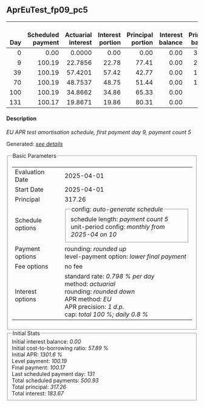 <h2>AprEuTest_fp09_pc5</h2>
<table>
    <thead style="vertical-align: bottom;">
        <th style="text-align: right;">Day</th>
        <th style="text-align: right;">Scheduled payment</th>
        <th style="text-align: right;">Actuarial interest</th>
        <th style="text-align: right;">Interest portion</th>
        <th style="text-align: right;">Principal portion</th>
        <th style="text-align: right;">Interest balance</th>
        <th style="text-align: right;">Principal balance</th>
        <th style="text-align: right;">Total actuarial interest</th>
        <th style="text-align: right;">Total interest</th>
        <th style="text-align: right;">Total principal</th>
    </thead>
    <tr style="text-align: right;">
        <td class="ci00">0</td>
        <td class="ci01" style="white-space: nowrap;">0.00</td>
        <td class="ci02">0.0000</td>
        <td class="ci03">0.00</td>
        <td class="ci04">0.00</td>
        <td class="ci05">0.00</td>
        <td class="ci06">317.26</td>
        <td class="ci07">0.0000</td>
        <td class="ci08">0.00</td>
        <td class="ci09">0.00</td>
    </tr>
    <tr style="text-align: right;">
        <td class="ci00">9</td>
        <td class="ci01" style="white-space: nowrap;">100.19</td>
        <td class="ci02">22.7856</td>
        <td class="ci03">22.78</td>
        <td class="ci04">77.41</td>
        <td class="ci05">0.00</td>
        <td class="ci06">239.85</td>
        <td class="ci07">22.7856</td>
        <td class="ci08">22.78</td>
        <td class="ci09">77.41</td>
    </tr>
    <tr style="text-align: right;">
        <td class="ci00">39</td>
        <td class="ci01" style="white-space: nowrap;">100.19</td>
        <td class="ci02">57.4201</td>
        <td class="ci03">57.42</td>
        <td class="ci04">42.77</td>
        <td class="ci05">0.00</td>
        <td class="ci06">197.08</td>
        <td class="ci07">80.2057</td>
        <td class="ci08">80.20</td>
        <td class="ci09">120.18</td>
    </tr>
    <tr style="text-align: right;">
        <td class="ci00">70</td>
        <td class="ci01" style="white-space: nowrap;">100.19</td>
        <td class="ci02">48.7537</td>
        <td class="ci03">48.75</td>
        <td class="ci04">51.44</td>
        <td class="ci05">0.00</td>
        <td class="ci06">145.64</td>
        <td class="ci07">128.9594</td>
        <td class="ci08">128.95</td>
        <td class="ci09">171.62</td>
    </tr>
    <tr style="text-align: right;">
        <td class="ci00">100</td>
        <td class="ci01" style="white-space: nowrap;">100.19</td>
        <td class="ci02">34.8662</td>
        <td class="ci03">34.86</td>
        <td class="ci04">65.33</td>
        <td class="ci05">0.00</td>
        <td class="ci06">80.31</td>
        <td class="ci07">163.8256</td>
        <td class="ci08">163.81</td>
        <td class="ci09">236.95</td>
    </tr>
    <tr style="text-align: right;">
        <td class="ci00">131</td>
        <td class="ci01" style="white-space: nowrap;">100.17</td>
        <td class="ci02">19.8671</td>
        <td class="ci03">19.86</td>
        <td class="ci04">80.31</td>
        <td class="ci05">0.00</td>
        <td class="ci06">0.00</td>
        <td class="ci07">183.6927</td>
        <td class="ci08">183.67</td>
        <td class="ci09">317.26</td>
    </tr>
</table>
<h4>Description</h4>
<p><i>EU APR test amortisation schedule, first payment day 9, payment count 5</i></p>
<p>Generated: <i><a href="../GeneratedDate.html">see details</a></i></p>
<fieldset><legend>Basic Parameters</legend>
<table>
    <tr>
        <td>Evaluation Date</td>
        <td>2025-04-01</td>
    </tr>
    <tr>
        <td>Start Date</td>
        <td>2025-04-01</td>
    </tr>
    <tr>
        <td>Principal</td>
        <td>317.26</td>
    </tr>
    <tr>
        <td>Schedule options</td>
        <td>
            <fieldset>
                <legend>config: <i>auto-generate schedule</i></legend>
                <div>schedule length: <i><i>payment count</i> 5</i></div>
                <div>unit-period config: <i>monthly from 2025-04 on 10</i></div>
            </fieldset>
        </td>
    </tr>
    <tr>
        <td>Payment options</td>
        <td>
            <div>
                <div>rounding: <i>rounded up</i></div>
                <div>level-payment option: <i>lower&nbsp;final&nbsp;payment</i></div>
            </div>
        </td>
    </tr>
    <tr>
        <td>Fee options</td>
        <td>no fee
        </td>
    </tr>
    <tr>
        <td>Interest options</td>
        <td>
            <div>
                <div>standard rate: <i>0.798 % per day</i></div>
                <div>method: <i>actuarial</i></div>
                <div>rounding: <i>rounded down</i></div>
                <div>APR method: <i>EU</i></div>
                <div>APR precision: <i>1 d.p.</i></div>
                <div>cap: <i>total 100 %; daily 0.8 %</div>
            </div>
        </td>
    </tr>
</table></fieldset>
<fieldset><legend>Initial Stats</legend>
<div>
    <div>Initial interest balance: <i>0.00</i></div>
    <div>Initial cost-to-borrowing ratio: <i>57.89 %</i></div>
    <div>Initial APR: <i>1301.6 %</i></div>
    <div>Level payment: <i>100.19</i></div>
    <div>Final payment: <i>100.17</i></div>
    <div>Last scheduled payment day: <i>131</i></div>
    <div>Total scheduled payments: <i>500.93</i></div>
    <div>Total principal: <i>317.26</i></div>
    <div>Total interest: <i>183.67</i></div>
</div></fieldset>